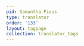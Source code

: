 ```yaml
---
pid: Samantha Pious
type: translator
order: '133'
layout: tagpage
collection: translator_tags
---
```

